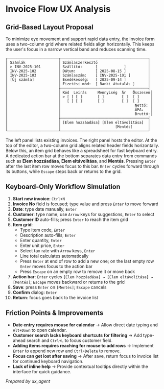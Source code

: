 # Invoice Flow UX Analysis

## Grid-Based Layout Proposal
To minimize eye movement and support rapid data entry, the invoice form uses a two-column grid where related fields align horizontally. This keeps the user's focus in a narrow vertical band and reduces scanning time.

```
┌───────────────────────┬────────────────────────────────────────┐
│ Számlák               │ Számlaszerkesztő                       │
│ > INV-2025-101        │ Szállító:      [            ]          │
│ INV-2025-102          │ Dátum:         [ 2025-08-15 ]          │
│ INV-2025-103          │ Számlaszám:    [ INV-2025-101 ]        │
│ [Új számla]           │ Esedékesség:   [ 2025-09-14 ]          │
│                       │ Fizetési mód:  [ Banki átutalás ]      │
│                       ├────────────────────────────────────────┤
│                       │ Kód  Leírás     Mennyiség  Ár   Összesen│
│                       │ > [ ] [ ]       [ ]        [ ]  [ ]     │
│                       │   [ ] [ ]       [ ]        [ ]  [ ]     │
│                       │                                  Nettó: │
│                       │                                  ÁFA:   │
│                       │                                  Bruttó:│
│                       ├────────────────────────────────────────┤
│                       │ [Elem hozzáadása] [Elem eltávolítása]  │
│                       │                         [Mentés]       │
└───────────────────────┴────────────────────────────────────────┘
```

The left panel lists existing invoices. The right panel hosts the editor. At the top of the editor, a two-column grid aligns related header fields horizontally. Below this, an item grid behaves like a spreadsheet for fast keyboard entry. A dedicated action bar at the bottom separates data entry from commands such as **Elem hozzáadása**, **Elem eltávolítása**, and **Mentés**. Pressing `Enter` after the last item row moves focus to this bar. `Enter` cycles forward through its buttons, while `Escape` steps back or returns to the grid.

## Keyboard-Only Workflow Simulation
1. **Start new invoice**: `Ctrl+N`
2. **Invoice No** field is focused; type value and press `Enter` to move forward
3. **Date**: type date manually, `Enter`
4. **Customer**: type name, use `Arrow` keys for suggestions, `Enter` to select
5. **Customer ID** auto-fills; press `Enter` to reach the item grid
6. **Item grid**:
    - Type item code, `Enter`
    - Description auto-fills; `Enter`
    - Enter quantity, `Enter`
    - Enter unit price, `Enter`
    - Select tax rate with `Arrow` keys, `Enter`
    - Line total calculates automatically
    - Press `Enter` at end of row to add a new one; on the last empty row `Enter` moves focus to the action bar
    - Press `Escape` on an empty row to remove it or move back
7. **Action bar**: `Enter` cycles `[Elem hozzáadása] → [Elem eltávolítása] → [Mentés]`; `Escape` moves backward or returns to the grid
8. **Save**: press `Enter` on `[Mentés]`; `Escape` cancels
9. **Confirm** dialog: `Enter`
10. **Return**: focus goes back to the invoice list

## Friction Points & Improvements
- **Date entry requires mouse for calendar** → Allow direct date typing and `Alt+Down` to open calendar.
- **Customer search lacks keyboard shortcuts for filtering** → Add type-ahead search and `Ctrl+L` to focus customer field.
- **Adding items requires reaching for mouse to add rows** → Implement `Enter` to append new row and `Ctrl+Delete` to remove.
- **Focus can get lost after saving** → After save, return focus to invoice list for continued keyboard navigation.
- **Lack of inline help** → Provide contextual tooltips directly within the interface for quick guidance.

*Prepared by ux_agent*
